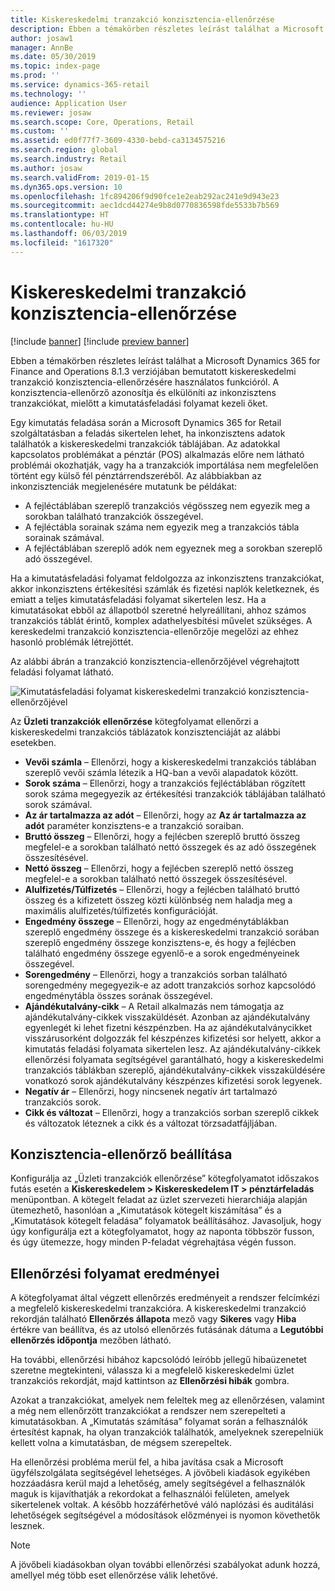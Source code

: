 ```yaml
---
title: Kiskereskedelmi tranzakció konzisztencia-ellenőrzése
description: Ebben a témakörben részletes leírást találhat a Microsoft Dynamics 365 for Retail kiskereskedelmi tranzakció konzisztencia-ellenőrzésére használatos funkciójáról.
author: josaw1
manager: AnnBe
ms.date: 05/30/2019
ms.topic: index-page
ms.prod: ''
ms.service: dynamics-365-retail
ms.technology: ''
audience: Application User
ms.reviewer: josaw
ms.search.scope: Core, Operations, Retail
ms.custom: ''
ms.assetid: ed0f77f7-3609-4330-bebd-ca3134575216
ms.search.region: global
ms.search.industry: Retail
ms.author: josaw
ms.search.validFrom: 2019-01-15
ms.dyn365.ops.version: 10
ms.openlocfilehash: 1fc894206f9d90fce1e2eab292ac241e9d943e23
ms.sourcegitcommit: aec1dcd44274e9b8d0770836598fde5533b7b569
ms.translationtype: HT
ms.contentlocale: hu-HU
ms.lasthandoff: 06/03/2019
ms.locfileid: "1617320"
---
```

# <a name="retail-transaction-consistency-checker"></a>Kiskereskedelmi tranzakció konzisztencia-ellenőrzése


[!include [banner](includes/banner.md)]
[!include [preview banner](includes/preview-banner.md)]

Ebben a témakörben részletes leírást találhat a Microsoft Dynamics 365 for Finance and Operations 8.1.3 verziójában bemutatott kiskereskedelmi tranzakció konzisztencia-ellenőrzésére használatos funkcióról. A konzisztencia-ellenőrző azonosítja és elkülöníti az inkonzisztens tranzakciókat, mielőtt a kimutatásfeladási folyamat kezeli őket.

Egy kimutatás feladása során a Microsoft Dynamics 365 for Retail szolgáltatásban a feladás sikertelen lehet, ha inkonzisztens adatok találhatók a kiskereskedelmi tranzakciók táblájában. Az adatokkal kapcsolatos problémákat a pénztár (POS) alkalmazás előre nem látható problémái okozhatják, vagy ha a tranzakciók importálása nem megfelelően történt egy külső fél pénztárrendszeréből. Az alábbiakban az inkonzisztenciák megjelenésére mutatunk be példákat: 

- A fejléctáblában szereplő tranzakciós végösszeg nem egyezik meg a sorokban található tranzakciók összegével.
- A fejléctábla sorainak száma nem egyezik meg a tranzakciós tábla sorainak számával.
- A fejléctáblában szereplő adók nem egyeznek meg a sorokban szereplő adó összegével. 

Ha a kimutatásfeladási folyamat feldolgozza az inkonzisztens tranzakciókat, akkor inkonzisztens értékesítési számlák és fizetési naplók keletkeznek, és emiatt a teljes kimutatásfeladási folyamat sikertelen lesz. Ha a kimutatásokat ebből az állapotból szeretné helyreállítani, ahhoz számos tranzakciós táblát érintő, komplex adathelyesbítési művelet szükséges. A kereskedelmi tranzakció konzisztencia-ellenőrzője megelőzi az ehhez hasonló problémák létrejöttét.

Az alábbi ábrán a tranzakció konzisztencia-ellenőrzőjével végrehajtott feladási folyamat látható.

![Kimutatásfeladási folyamat kiskereskedelmi tranzakció konzisztencia-ellenőrzőjével](./media/validchecker.png "Kimutatásfeladási folyamat kiskereskedelmi tranzakció konzisztencia-ellenőrzőjével")

Az **Üzleti tranzakciók ellenőrzése** kötegfolyamat ellenőrzi a kiskereskedelmi tranzakciós táblázatok konzisztenciáját az alábbi esetekben.

- **Vevői számla** – Ellenőrzi, hogy a kiskereskedelmi tranzakciós táblában szereplő vevői számla létezik a HQ-ban a vevői alapadatok között.
- **Sorok száma** – Ellenőrzi, hogy a tranzakciós fejléctáblában rögzített sorok száma megegyezik az értékesítési tranzakciók táblájában található sorok számával.
- **Az ár tartalmazza az adót** – Ellenőrzi, hogy az **Az ár tartalmazza az adót** paraméter konzisztens-e a tranzakció soraiban.
- **Bruttó összeg** – Ellenőrzi, hogy a fejlécben szereplő bruttó összeg megfelel-e a sorokban található nettó összegek és az adó összegének összesítésével.
- **Nettó összeg** – Ellenőrzi, hogy a fejlécben szereplő nettó összeg megfelel-e a sorokban található nettó összegek összesítésével.
- **Alulfizetés/Túlfizetés** – Ellenőrzi, hogy a fejlécben található bruttó összeg és a kifizetett összeg közti különbség nem haladja meg a maximális alulfizetés/túlfizetés konfigurációját.
- **Engedmény összege** – Ellenőrzi, hogy az engedménytáblákban szereplő engedmény összege és a kiskereskedelmi tranzakció sorában szereplő engedmény összege konzisztens-e, és hogy a fejlécben található engedmény összege egyenlő-e a sorok engedményeinek összegével.
- **Sorengedmény** – Ellenőrzi, hogy a tranzakciós sorban található sorengedmény megegyezik-e az adott tranzakciós sorhoz kapcsolódó engedménytábla összes sorának összegével.
- **Ajándékutalvány-cikk** – A Retail alkalmazás nem támogatja az ajándékutalvány-cikkek visszaküldését. Azonban az ajándékutalvány egyenlegét ki lehet fizetni készpénzben. Ha az ajándékutalványcikket visszárusorként dolgozzák fel készpénzes kifizetési sor helyett, akkor a kimutatás feladási folyamata sikertelen lesz. Az ajándékutalvány-cikkek ellenőrzési folyamata segítségével garantálható, hogy a kiskereskedelmi tranzakciós táblákban szereplő, ajándékutalvány-cikkek visszaküldésére vonatkozó sorok ajándékutalvány készpénzes kifizetési sorok legyenek.
- **Negatív ár** – Ellenőrzi, hogy nincsenek negatív árt tartalmazó tranzakciós sorok.
- **Cikk és változat** – Ellenőrzi, hogy a tranzakciós sorban szereplő cikkek és változatok léteznek a cikk és a változat törzsadatfájljában.

## <a name="set-up-the-consistency-checker"></a>Konzisztencia-ellenőrző beállítása

Konfigurálja az „Üzleti tranzakciók ellenőrzése” kötegfolyamatot időszakos futás esetén a **Kiskereskedelem \> Kiskereskedelem IT \> pénztárfeladás** menüpontban. A kötegelt feladat az üzlet szervezeti hierarchiája alapján ütemezhető, hasonlóan a „Kimutatások kötegelt kiszámítása” és a „Kimutatások kötegelt feladása” folyamatok beállításához. Javasoljuk, hogy úgy konfigurálja ezt a kötegfolyamatot, hogy az naponta többször fusson, és úgy ütemezze, hogy minden P-feladat végrehajtása végén fusson.

## <a name="results-of-validation-process"></a>Ellenőrzési folyamat eredményei

A kötegfolyamat által végzett ellenőrzés eredményeit a rendszer felcímkézi a megfelelő kiskereskedelmi tranzakcióra. A kiskereskedelmi tranzakció rekordján található **Ellenőrzés állapota** mező vagy **Sikeres** vagy **Hiba** értékre van beállítva, és az utolsó ellenőrzés futásának dátuma a **Legutóbbi ellenőrzés időpontja** mezőben látható.

Ha további, ellenőrzési hibához kapcsolódó leíróbb jellegű hibaüzenetet szeretne megtekinteni, válassza ki a megfelelő kiskereskedelmi üzlet tranzakciós rekordját, majd kattintson az **Ellenőrzési hibák** gombra.

Azokat a tranzakciókat, amelyek nem feleltek meg az ellenőrzésen, valamint a még nem ellenőrzött tranzakciókat a rendszer nem szerepelteti a kimutatásokban. A „Kimutatás számítása” folyamat során a felhasználók értesítést kapnak, ha olyan tranzakciók találhatók, amelyeknek szerepelniük kellett volna a kimutatásban, de mégsem szerepeltek.

Ha ellenőrzési probléma merül fel, a hiba javítása csak a Microsoft ügyfélszolgálata segítségével lehetséges. A jövőbeli kiadások egyikében hozzáadásra kerül majd a lehetőség, amely segítségével a felhasználók maguk is kijavíthatják a rekordokat a felhasználói felületen, amelyek sikertelenek voltak. A később hozzáférhetővé váló naplózási és auditálási lehetőségek segítségével a módosítások előzményei is nyomon követhetők lesznek.

> [!NOTE]
> A jövőbeli kiadásokban olyan további ellenőrzési szabályokat adunk hozzá, amellyel még több eset ellenőrzése válik lehetővé.
